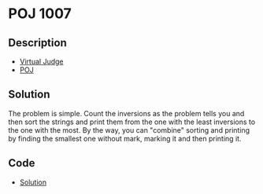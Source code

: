 # POJ 1007

## Description

- [Virtual Judge](https://vjudge.net/problem/POJ-1007)
- [POJ](http://poj.org/problem?id=1007)

## Solution

The problem is simple. Count the inversions as the problem tells you and then sort the strings and print them from the one with the least inversions to the one with the most. By the way, you can "combine" sorting and printing by finding the smallest one without mark, marking it and then printing it.

## Code

- [Solution](POJ.1007.0.cpp)
